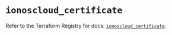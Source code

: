 # `ionoscloud_certificate`

Refer to the Terraform Registry for docs: [`ionoscloud_certificate`](https://registry.terraform.io/providers/ionos-cloud/ionoscloud/6.6.1/docs/resources/certificate).
